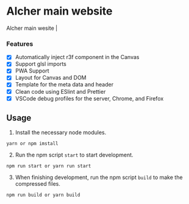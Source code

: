# Alcher main website
Alcher main wesite           |

### Features

- [x] Automatically inject r3f component in the Canvas
- [x] Support glsl imports
- [x] PWA Support
- [x] Layout for Canvas and DOM
- [x] Template for the meta data and header
- [x] Clean code using ESlint and Prettier
- [x] VSCode debug profiles for the server, Chrome, and Firefox

## Usage

1. Install the necessary node modules.

```
yarn or npm imstall
```

2. Run the npm script `start` to start development.

```
npm run start or yarn run start
```

3. When finishing development, run the npm script `build` to make the compressed files.

```
npm run build or yarn build
```
